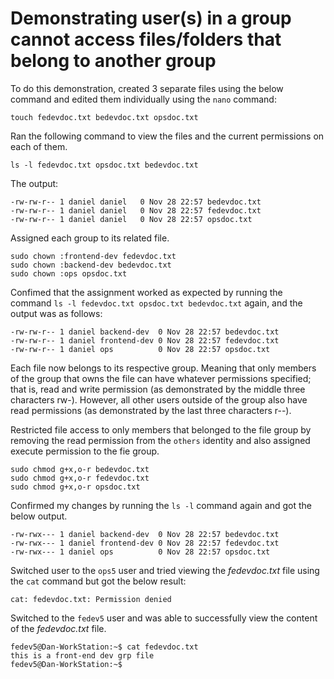 # Demonstrating user(s) in a group cannot access files/folders that belong to another group

To do this demonstration, created 3 separate files using the below command and edited them individually using the `nano` command:

```
touch fedevdoc.txt bedevdoc.txt opsdoc.txt
```
Ran the following command to view the files and the current permissions on each of them.

```
ls -l fedevdoc.txt opsdoc.txt bedevdoc.txt
```
The output:

```
-rw-rw-r-- 1 daniel daniel   0 Nov 28 22:57 bedevdoc.txt
-rw-rw-r-- 1 daniel daniel   0 Nov 28 22:57 fedevdoc.txt
-rw-rw-r-- 1 daniel daniel   0 Nov 28 22:57 opsdoc.txt
```
Assigned each group to its related file.

```
sudo chown :frontend-dev fedevdoc.txt
sudo chown :backend-dev bedevdoc.txt
sudo chown :ops opsdoc.txt
```
Confimed that the assignment worked as expected by running the command `ls -l fedevdoc.txt opsdoc.txt bedevdoc.txt` again, and the output was as follows:

```
-rw-rw-r-- 1 daniel backend-dev  0 Nov 28 22:57 bedevdoc.txt
-rw-rw-r-- 1 daniel frontend-dev 0 Nov 28 22:57 fedevdoc.txt
-rw-rw-r-- 1 daniel ops          0 Nov 28 22:57 opsdoc.txt
```

Each file now belongs to its respective group. Meaning that only members of the group that owns the file can have whatever permissions specified; that is, read and write permission (as demonstrated by the middle three characters rw-). However, all other users outside of the group also have read permissions (as demonstrated by the last three characters r--).

Restricted file access to only members that belonged to the file group by removing the read permission from the `others` identity and also assigned execute permission to the fie group.

```
sudo chmod g+x,o-r bedevdoc.txt
sudo chmod g+x,o-r fedevdoc.txt
sudo chmod g+x,o-r opsdoc.txt
```
Confirmed my changes by running the `ls -l` command again and got the below output.

```
-rw-rwx--- 1 daniel backend-dev  0 Nov 28 22:57 bedevdoc.txt
-rw-rwx--- 1 daniel frontend-dev 0 Nov 28 22:57 fedevdoc.txt
-rw-rwx--- 1 daniel ops          0 Nov 28 22:57 opsdoc.txt
```
Switched user to the `ops5` user and tried viewing the _fedevdoc.txt_ file using the `cat` command but got the below result:

```
cat: fedevdoc.txt: Permission denied
```

Switched to the `fedev5` user and was able to successfully view the content of the _fedevdoc.txt_ file.

```
fedev5@Dan-WorkStation:~$ cat fedevdoc.txt
this is a front-end dev grp file
fedev5@Dan-WorkStation:~$
```

